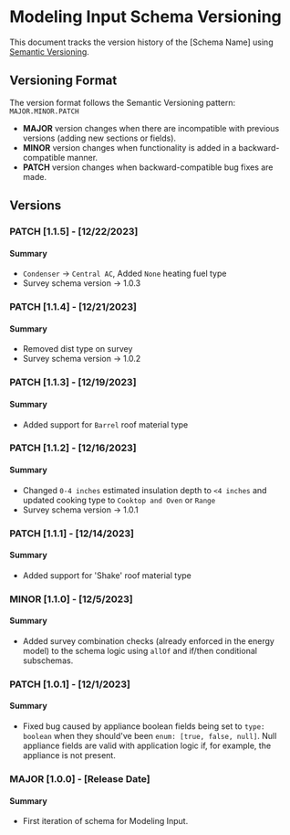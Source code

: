 # Modeling Input Schema Versioning

This document tracks the version history of the [Schema Name] using [Semantic Versioning](https://semver.org/).

## Versioning Format

The version format follows the Semantic Versioning pattern: `MAJOR.MINOR.PATCH`

- **MAJOR** version changes when there are incompatible with previous versions (adding new sections or fields).
- **MINOR** version changes when functionality is added in a backward-compatible manner.
- **PATCH** version changes when backward-compatible bug fixes are made.

## Versions

### PATCH [1.1.5] - [12/22/2023]

#### Summary

- `Condenser` -> `Central AC`, Added `None` heating fuel type
- Survey schema version -> 1.0.3

### PATCH [1.1.4] - [12/21/2023]

#### Summary

- Removed dist type on survey
- Survey schema version -> 1.0.2

### PATCH [1.1.3] - [12/19/2023]

#### Summary

- Added support for `Barrel` roof material type

### PATCH [1.1.2] - [12/16/2023]

#### Summary

- Changed `0-4 inches` estimated insulation depth to `<4 inches` and updated cooking type to `Cooktop and Oven` or `Range`
- Survey schema version -> 1.0.1

### PATCH [1.1.1] - [12/14/2023]

#### Summary

- Added support for 'Shake' roof material type

### MINOR [1.1.0] - [12/5/2023]

#### Summary

- Added survey combination checks (already enforced in the energy model) to the schema logic using `allOf` and if/then conditional subschemas.

### PATCH [1.0.1] - [12/1/2023]

#### Summary

- Fixed bug caused by appliance boolean fields being set to `type: boolean` when they should've been `enum: [true, false, null]`. Null appliance fields are valid with application logic if, for example, the appliance is not present.

### MAJOR [1.0.0] - [Release Date]

#### Summary

- First iteration of schema for Modeling Input.
